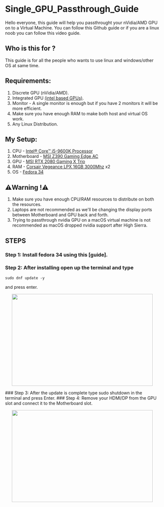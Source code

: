 # Single_GPU_Passthrough_Guide

Hello everyone, this guide will help you passthrought your nVidia/AMD GPU on to a Virtual Machine.
You can follow this Github guide or if you are a linux noob you can follow this video guide.

## Who is this for ?
This guide is for all the people who wants to use linux and windows/other OS at same time.

## Requirements:
1. Discrete GPU (nVidia/AMD).
2. Integrated GPU [(intel based GPUs)](https://www.intel.com/content/www/us/en/support/articles/000057924/processors/intel-core-processors.html).
3. Monitor - A single monitor is enough but if you have 2 monitors it will be more efficient.
4. Make sure you have enough RAM to make both host and virtual OS work.
5. Any Linux Distribution.

## My Setup:
1. CPU - [Intel® Core™ i5-9600K Processor](https://ark.intel.com/content/www/us/en/ark/products/134896/intel-core-i5-9600k-processor-9m-cache-up-to-4-60-ghz.html)
2. Motherboard - [MSI Z390 Gaming Edge AC](https://www.msi.com/Motherboard/mpg-z390-gaming-edge-ac)
3. GPU - [MSI RTX 2080 Gaming X Trio](https://www.msi.com/Graphics-Card/GeForce-RTX-2080-GAMING-X-TRIO)
4. RAM - [Corsair Vegeance LPX 16GB 3000Mhz](https://www.corsair.com/ww/en/Categories/Products/Memory/VENGEANCE%C2%AE-LPX-16GB-%281-x-16GB%29-DDR4-DRAM-3000MHz-C16-Memory-Kit---Black/p/CMK16GX4M1D3000C16) x2
5. OS - [Fedora 34](https://getfedora.org/en/workstation/download/)

## :warning:Warning !:warning:
1. Make sure you have enough CPU/RAM resources to distribute on both the resources.
2. Laptops are not recommended as we'll be changing the display ports between Motherboard and GPU back and forth.
3. Trying to passthrough nvidia GPU on a macOS virtual machine is not recommended as macOS dropped nvidia support after High Sierra.

## STEPS

### Step 1: Install fedora 34 using this [guide].
### Step 2: After installing open up the terminal and type
    sudo dnf update -y
and press enter.
   <p align="center">
       <img width="460" height="300" src="![terminal_sudo_dnf_update_y](https://user-images.githubusercontent.com/73643989/121295581-46f88b80-c8bd-11eb-9879-8c9d750dc013.png)">
   </p>
### Step 3: After the update is complete type
    sudo shutdown
in the terminal and press Enter.
### Step 4: Remove your HDMI/DP from the GPU slot and connect it to the Motherboard slot.
   <p align="center">
       <img width="460" height="300" src="![port_switch](https://user-images.githubusercontent.com/73643989/121296648-039f1c80-c8bf-11eb-86d2-d1411506c5d8.jpg)">
   </p>
